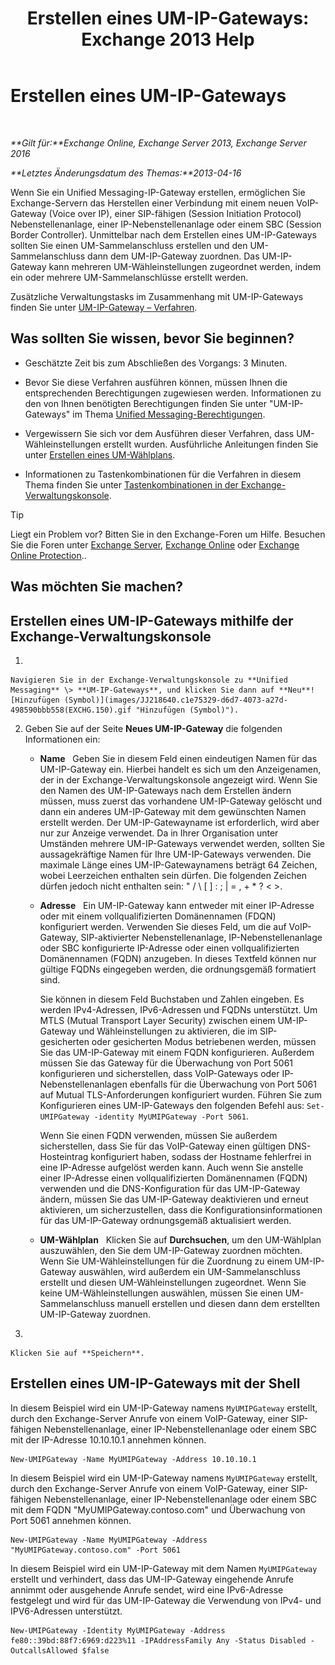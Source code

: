 ﻿---
title: 'Erstellen eines UM-IP-Gateways: Exchange 2013 Help'
TOCTitle: Erstellen eines UM-IP-Gateways
ms:assetid: 542d6b50-147b-4cec-b54d-61c7b8fc0fc7
ms:mtpsurl: https://technet.microsoft.com/de-de/library/Aa998045(v=EXCHG.150)
ms:contentKeyID: 50475703
ms.date: 04/24/2018
mtps_version: v=EXCHG.150
f1_keywords:
- Microsoft.Exchange.Management.SnapIn.Esm.Servers.UnifiedMessaging.CreateUMIPGatewayWizardForm.CreateUMIPGatewayWizardPage
ms.translationtype: HT
---

# Erstellen eines UM-IP-Gateways

 

_**Gilt für:**Exchange Online, Exchange Server 2013, Exchange Server 2016_

_**Letztes Änderungsdatum des Themas:**2013-04-16_

Wenn Sie ein Unified Messaging-IP-Gateway erstellen, ermöglichen Sie Exchange-Servern das Herstellen einer Verbindung mit einem neuen VoIP-Gateway (Voice over IP), einer SIP-fähigen (Session Initiation Protocol) Nebenstellenanlage, einer IP-Nebenstellenanlage oder einem SBC (Session Border Controller). Unmittelbar nach dem Erstellen eines UM-IP-Gateways sollten Sie einen UM-Sammelanschluss erstellen und den UM-Sammelanschluss dann dem UM-IP-Gateway zuordnen. Das UM-IP-Gateway kann mehreren UM-Wähleinstellungen zugeordnet werden, indem ein oder mehrere UM-Sammelanschlüsse erstellt werden.

Zusätzliche Verwaltungstasks im Zusammenhang mit UM-IP-Gateways finden Sie unter [UM-IP-Gateway – Verfahren](um-ip-gateway-procedures-exchange-2013-help.md).

## Was sollten Sie wissen, bevor Sie beginnen?

  - Geschätzte Zeit bis zum Abschließen des Vorgangs: 3 Minuten.

  - Bevor Sie diese Verfahren ausführen können, müssen Ihnen die entsprechenden Berechtigungen zugewiesen werden. Informationen zu den von Ihnen benötigten Berechtigungen finden Sie unter "UM-IP-Gateways" im Thema [Unified Messaging-Berechtigungen](unified-messaging-permissions-exchange-2013-help.md).

  - Vergewissern Sie sich vor dem Ausführen dieser Verfahren, dass UM-Wähleinstellungen erstellt wurden. Ausführliche Anleitungen finden Sie unter [Erstellen eines UM-Wählplans](create-a-um-dial-plan-exchange-2013-help.md).

  - Informationen zu Tastenkombinationen für die Verfahren in diesem Thema finden Sie unter [Tastenkombinationen in der Exchange-Verwaltungskonsole](keyboard-shortcuts-in-the-exchange-admin-center-exchange-online-protection-help.md).


> [!TIP]
> Liegt ein Problem vor? Bitten Sie in den Exchange-Foren um Hilfe. Besuchen Sie die Foren unter <A href="https://go.microsoft.com/fwlink/p/?linkid=60612">Exchange Server</A>, <A href="https://go.microsoft.com/fwlink/p/?linkid=267542">Exchange Online</A> oder <A href="https://go.microsoft.com/fwlink/p/?linkid=285351">Exchange Online Protection</A>..



## Was möchten Sie machen?

## Erstellen eines UM-IP-Gateways mithilfe der Exchange-Verwaltungskonsole

1.  
    
    Navigieren Sie in der Exchange-Verwaltungskonsole zu **Unified Messaging** \> **UM-IP-Gateways**, und klicken Sie dann auf **Neu**![Hinzufügen (Symbol)](images/JJ218640.c1e75329-d6d7-4073-a27d-498590bbb558(EXCHG.150).gif "Hinzufügen (Symbol)").

2.  Geben Sie auf der Seite **Neues UM-IP-Gateway** die folgenden Informationen ein:
    
      - **Name**   Geben Sie in diesem Feld einen eindeutigen Namen für das UM-IP-Gateway ein. Hierbei handelt es sich um den Anzeigenamen, der in der Exchange-Verwaltungskonsole angezeigt wird. Wenn Sie den Namen des UM-IP-Gateways nach dem Erstellen ändern müssen, muss zuerst das vorhandene UM-IP-Gateway gelöscht und dann ein anderes UM-IP-Gateway mit dem gewünschten Namen erstellt werden. Der UM-IP-Gatewayname ist erforderlich, wird aber nur zur Anzeige verwendet. Da in Ihrer Organisation unter Umständen mehrere UM-IP-Gateways verwendet werden, sollten Sie aussagekräftige Namen für Ihre UM-IP-Gateways verwenden. Die maximale Länge eines UM-IP-Gatewaynamens beträgt 64 Zeichen, wobei Leerzeichen enthalten sein dürfen. Die folgenden Zeichen dürfen jedoch nicht enthalten sein: " / \\ \[ \] : ; | = , + \* ? \< \>.
    
      - **Adresse**   Ein UM-IP-Gateway kann entweder mit einer IP-Adresse oder mit einem vollqualifizierten Domänennamen (FDQN) konfiguriert werden. Verwenden Sie dieses Feld, um die auf VoIP-Gateway, SIP-aktivierter Nebenstellenanlage, IP-Nebenstellenanlage oder SBC konfigurierte IP-Adresse oder einen vollqualifizierten Domänennamen (FQDN) anzugeben. In dieses Textfeld können nur gültige FQDNs eingegeben werden, die ordnungsgemäß formatiert sind.
        
        Sie können in diesem Feld Buchstaben und Zahlen eingeben. Es werden IPv4-Adressen, IPv6-Adressen und FQDNs unterstützt. Um MTLS (Mutual Transport Layer Security) zwischen einem UM-IP-Gateway und Wähleinstellungen zu aktivieren, die im SIP-gesicherten oder gesicherten Modus betriebenen werden, müssen Sie das UM-IP-Gateway mit einem FQDN konfigurieren. Außerdem müssen Sie das Gateway für die Überwachung von Port 5061 konfigurieren und sicherstellen, dass VoIP-Gateways oder IP-Nebenstellenanlagen ebenfalls für die Überwachung von Port 5061 auf Mutual TLS-Anforderungen konfiguriert wurden. Führen Sie zum Konfigurieren eines UM-IP-Gateways den folgenden Befehl aus: `Set-UMIPGateway -identity MyUMIPGateway -Port 5061`.
        
        Wenn Sie einen FQDN verwenden, müssen Sie außerdem sicherstellen, dass Sie für das VoIP-Gateway einen gültigen DNS-Hosteintrag konfiguriert haben, sodass der Hostname fehlerfrei in eine IP-Adresse aufgelöst werden kann. Auch wenn Sie anstelle einer IP-Adresse einen vollqualifizierten Domänennamen (FQDN) verwenden und die DNS-Konfiguration für das UM-IP-Gateway ändern, müssen Sie das UM-IP-Gateway deaktivieren und erneut aktivieren, um sicherzustellen, dass die Konfigurationsinformationen für das UM-IP-Gateway ordnungsgemäß aktualisiert werden.
    
      - **UM-Wählplan**   Klicken Sie auf **Durchsuchen**, um den UM-Wählplan auszuwählen, den Sie dem UM-IP-Gateway zuordnen möchten. Wenn Sie UM-Wähleinstellungen für die Zuordnung zu einem UM-IP-Gateway auswählen, wird außerdem ein UM-Sammelanschluss erstellt und diesen UM-Wähleinstellungen zugeordnet. Wenn Sie keine UM-Wähleinstellungen auswählen, müssen Sie einen UM-Sammelanschluss manuell erstellen und diesen dann dem erstellten UM-IP-Gateway zuordnen.

3.  
    
    Klicken Sie auf **Speichern**.

## Erstellen eines UM-IP-Gateways mit der Shell

In diesem Beispiel wird ein UM-IP-Gateway namens `MyUMIPGateway` erstellt, durch den Exchange-Server Anrufe von einem VoIP-Gateway, einer SIP-fähigen Nebenstellenanlage, einer IP-Nebenstellenanlage oder einem SBC mit der IP-Adresse 10.10.10.1 annehmen können.

    New-UMIPGateway -Name MyUMIPGateway -Address 10.10.10.1

In diesem Beispiel wird ein UM-IP-Gateway namens `MyUMIPGateway` erstellt, durch den Exchange-Server Anrufe von einem VoIP-Gateway, einer SIP-fähigen Nebenstellenanlage, einer IP-Nebenstellenanlage oder einem SBC mit dem FQDN "MyUMIPGateway.contoso.com" und Überwachung von Port 5061 annehmen können.

    New-UMIPGateway -Name MyUMIPGateway -Address "MyUMIPGateway.contoso.com" -Port 5061

In diesem Beispiel wird ein UM-IP-Gateway mit dem Namen `MyUMIPGateway` erstellt und verhindert, dass das UM-IP-Gateway eingehende Anrufe annimmt oder ausgehende Anrufe sendet, wird eine IPv6-Adresse festgelegt und wird für das UM-IP-Gateway die Verwendung von IPv4- und IPV6-Adressen unterstützt.

    New-UMIPGateway -Identity MyUMIPGateway -Address fe80::39bd:88f7:6969:d223%11 -IPAddressFamily Any -Status Disabled -OutcallsAllowed $false

